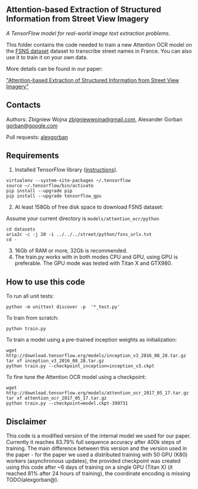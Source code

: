 ## Attention-based Extraction of Structured Information from Street View Imagery

*A TensorFlow model for real-world image text extraction problems.*

This folder contains the code needed to train a new Attention OCR model on the
[FSNS dataset][FSNS] dataset to transcribe street names in France. You can
also use it to train it on your own data.

More details can be found in our paper:

["Attention-based Extraction of Structured Information from Street View
Imagery"](https://arxiv.org/abs/1704.03549)

## Contacts

Authors:
Zbigniew Wojna <zbigniewwojna@gmail.com>,
Alexander Gorban <gorban@google.com>

Pull requests:
[alexgorban](https://github.com/alexgorban)

## Requirements

1. Installed TensorFlow library ([instructions][TF]).

```
virtualenv --system-site-packages ~/.tensorflow
source ~/.tensorflow/bin/activate
pip install --upgrade pip
pip install --upgrade tensorflow_gpu
```

2. At least 158Gb of free disk space to download FSNS dataset:

Assume your current directory is `models/attention_ocr/python`

```
cd datasets
aria2c -c -j 20 -i ../../../street/python/fsns_urls.txt
cd -
```

3. 16Gb of RAM or more, 32Gb is recommended.
4. The train.py works with in both modes CPU and GPU, using GPU is preferable.
   The GPU mode was tested with Titan X and GTX980.

[TF]: https://www.tensorflow.org/install/
[FSNS]: https://github.com/tensorflow/models/tree/master/street

## How to use this code

To run all unit tests:

```
python -m unittest discover -p  '*_test.py'
```

To train from scratch:

```
python train.py
```

To train a model using a pre-trained inception weights as initialization:
```
wget http://download.tensorflow.org/models/inception_v3_2016_08_28.tar.gz
tar xf inception_v3_2016_08_28.tar.gz
python train.py --checkpoint_inception=inception_v3.ckpt
```

To fine tune the Attention OCR model using a checkpoint:

```
wget http://download.tensorflow.org/models/attention_ocr_2017_05_17.tar.gz
tar xf attention_ocr_2017_05_17.tar.gz
python train.py --checkpoint=model.ckpt-399731
```

## Disclaimer

This code is a modified version of the internal model we used for our paper.
Currently it reaches 83.79% full sequence accuracy after 400k steps of training.
The main difference between this version and the version used in the paper - for
the paper we used a distributed training with 50 GPU (K80) workers (asynchronous
updates), the provided checkpoint was created using this code after ~6 days of
training on a single GPU (Titan X) (it reached 81% after 24 hours of training),
the coordinate encoding is missing TODO(alexgorban@).

